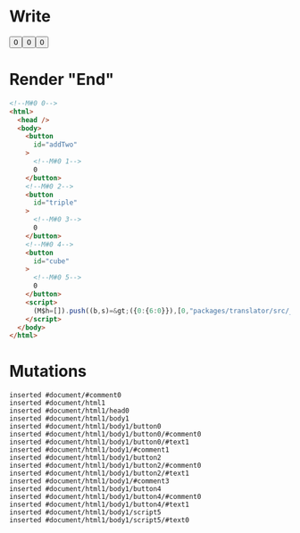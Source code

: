 # Write
  <!M#0 0><button id=addTwo><!M#0 1>0</button><!M#0 2><button id=triple><!M#0 3>0</button><!M#0 4><button id=cube><!M#0 5>0</button><script>(M$h=[]).push((b,s)=>({0:{6:0}}),[0,"packages/translator/src/__tests__/fixtures/reassignment-expression-counter/template.marko_0_count",])</script>


# Render "End"
```html
<!--M#0 0-->
<html>
  <head />
  <body>
    <button
      id="addTwo"
    >
      <!--M#0 1-->
      0
    </button>
    <!--M#0 2-->
    <button
      id="triple"
    >
      <!--M#0 3-->
      0
    </button>
    <!--M#0 4-->
    <button
      id="cube"
    >
      <!--M#0 5-->
      0
    </button>
    <script>
      (M$h=[]).push((b,s)=&gt;({0:{6:0}}),[0,"packages/translator/src/__tests__/fixtures/reassignment-expression-counter/template.marko_0_count",])
    </script>
  </body>
</html>
```

# Mutations
```
inserted #document/#comment0
inserted #document/html1
inserted #document/html1/head0
inserted #document/html1/body1
inserted #document/html1/body1/button0
inserted #document/html1/body1/button0/#comment0
inserted #document/html1/body1/button0/#text1
inserted #document/html1/body1/#comment1
inserted #document/html1/body1/button2
inserted #document/html1/body1/button2/#comment0
inserted #document/html1/body1/button2/#text1
inserted #document/html1/body1/#comment3
inserted #document/html1/body1/button4
inserted #document/html1/body1/button4/#comment0
inserted #document/html1/body1/button4/#text1
inserted #document/html1/body1/script5
inserted #document/html1/body1/script5/#text0
```
